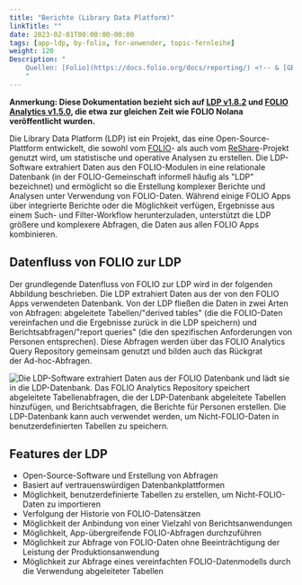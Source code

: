 ```yaml
---
title: "Berichte (Library Data Platform)"
linkTitle: ""
date: 2023-02-01T00:00:00-00:00
tags: [app-ldp, by-folio, for-anwender, topic-fernleihe]
weight: 120
Description: "
    Quellen: [Folio](https://docs.folio.org/docs/reporting/) <!-- & [GBV](https://info.gebev.de/pages/viewpage.action?pageId=839188642) -->
    "
---
```


**Anmerkung: Diese Dokumentation bezieht sich auf [LDP v1.8.2](https://github.com/library-data-platform/ldp/tree/1.8.2) und [FOLIO Analytics v1.5.0](https://github.com/folio-org/folio-analytics/tree/release-1.5), die etwa zur gleichen Zeit wie FOLIO Nolana veröffentlicht wurden.**

Die Library Data Platform (LDP) ist ein Projekt, das eine Open-Source-Plattform entwickelt, die sowohl vom [FOLIO](http://folio.org/)\- als auch vom [ReShare](https://projectreshare.org/)\-Projekt genutzt wird, um statistische und operative Analysen zu erstellen. Die LDP-Software extrahiert Daten aus den FOLIO-Modulen in eine relationale Datenbank (in der FOLIO-Gemeinschaft informell häufig als "LDP" bezeichnet) und ermöglicht so die Erstellung komplexer Berichte und Analysen unter Verwendung von FOLIO-Daten. Während einige FOLIO Apps über integrierte Berichte oder die Möglichkeit verfügen, Ergebnisse aus einem Such- und Filter-Workflow herunterzuladen, unterstützt die LDP größere und komplexere Abfragen, die Daten aus allen FOLIO Apps kombinieren.

## Datenfluss von FOLIO zur LDP

Der grundlegende Datenfluss von FOLIO zur LDP wird in der folgenden Abbildung beschrieben. Die LDP extrahiert Daten aus der von den FOLIO Apps verwendeten Datenbank. Von der LDP fließen die Daten in zwei Arten von Abfragen: abgeleitete Tabellen/"derived tables" (die die FOLIO-Daten vereinfachen und die Ergebnisse zurück in die LDP speichern) und Berichtsabfragen/"report queries" (die den spezifischen Anforderungen von Personen entsprechen). Diese Abfragen werden über das FOLIO Analytics Query Repository gemeinsam genutzt und bilden auch das Rückgrat der Ad-hoc-Abfragen.

![Die LDP-Software extrahiert Daten aus der FOLIO Datenbank und lädt sie in die LDP-Datenbank. Das FOLIO Analytics Repository speichert abgeleitete Tabellenabfragen, die der LDP-Datenbank abgeleitete Tabellen hinzufügen, und Berichtsabfragen, die Berichte für Personen erstellen. Die LDP-Datenbank kann auch verwendet werden, um Nicht-FOLIO-Daten in benutzerdefinierten Tabellen zu speichern.](/img/de/_index/_index_2023-02-10-19-19-47.png)

## Features der LDP

* Open-Source-Software und Erstellung von Abfragen
* Basiert auf vertrauenswürdigen Datenbankplattformen
* Möglichkeit, benutzerdefinierte Tabellen zu erstellen, um Nicht-FOLIO-Daten zu importieren
* Verfolgung der Historie von FOLIO-Datensätzen
* Möglichkeit der Anbindung von einer Vielzahl von Berichtsanwendungen
* Möglichkeit, App-übergreifende FOLIO-Abfragen durchzuführen
* Möglichkeit zur Abfrage von FOLIO-Daten ohne Beeinträchtigung der Leistung der Produktionsanwendung
* Möglichkeit zur Abfrage eines vereinfachten FOLIO-Datenmodells durch die Verwendung abgeleiteter Tabellen

